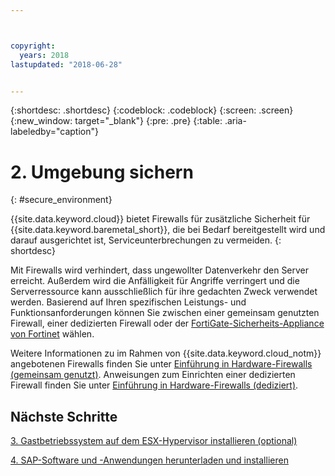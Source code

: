 ```yaml
---



copyright:
  years: 2018
lastupdated: "2018-06-28"


---
```


{:shortdesc: .shortdesc}
{:codeblock: .codeblock}
{:screen: .screen}
{:new_window: target="_blank"}
{:pre: .pre}
{:table: .aria-labeledby="caption"}

# 2. Umgebung sichern
{: #secure_environment}

{{site.data.keyword.cloud}} bietet Firewalls für zusätzliche Sicherheit für {{site.data.keyword.baremetal_short}}, die bei Bedarf bereitgestellt wird und darauf ausgerichtet ist, Serviceunterbrechungen zu vermeiden.
{: shortdesc}

Mit Firewalls wird verhindert, dass ungewollter Datenverkehr den Server erreicht. Außerdem wird die Anfälligkeit für Angriffe verringert und die Serverressource kann ausschließlich für ihre gedachten Zweck verwendet werden. Basierend auf Ihren spezifischen Leistungs- und Funktionsanforderungen können Sie zwischen einer gemeinsam genutzten Firewall, einer dedizierten Firewall oder der [FortiGate-Sicherheits-Appliance von Fortinet](https://console.bluemix.net/docs/infrastructure/fortigate-10g/getting-started.html#getting-started-with-fortigate-security-appliance-10gbs) wählen.

Weitere Informationen zu im Rahmen von {{site.data.keyword.cloud_notm}} angebotenen Firewalls finden Sie unter [Einführung in Hardware-Firewalls (gemeinsam genutzt)](https://console.bluemix.net/docs/infrastructure/hardware-firewall-shared/getting-started.html#getting-started). Anweisungen zum Einrichten einer dedizierten Firewall finden Sie unter [Einführung in Hardware-Firewalls (dediziert)](https://console.bluemix.net/docs/infrastructure/hardware-firewall-dedicated/getting-started.html#getting-started).

## Nächste Schritte

  [3. Gastbetriebssystem auf dem ESX-Hypervisor installieren (optional)](/docs/infrastructure/sap-netweaver/sap-installing-guest-operating-system-VMware-deployments.html)

  [4. SAP-Software und -Anwendungen herunterladen und installieren](/docs/infrastructure/sap-netweaver/sap-installing-SAP-landscape.html)
  
  

